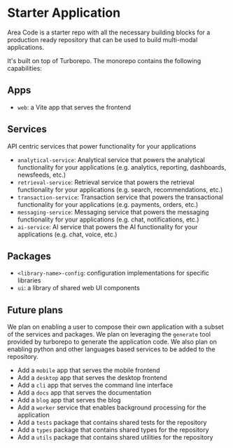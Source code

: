 # Starter Application

Area Code is a starter repo with all the necessary building blocks for a production ready repository that can be used to build multi-modal applications.

It's built on top of Turborepo. The monorepo contains the following capabilities:

## Apps
- `web`: a Vite app that serves the frontend

## Services
API centric services that power functionality for your applications
- `analytical-service`: Analytical service that powers the analytical functionality for your applications (e.g. analytics, reporting, dashboards, newsfeeds, etc.)
- `retrieval-service`: Retrieval service that powers the retrieval functionality for your applications (e.g. search, recommendations, etc.)
- `transaction-service`: Transaction service that powers the transactional functionality for your applications (e.g. payments, orders, etc.)
- `messaging-service`: Messaging service that powers the messaging functionality for your applications (e.g. chat, notifications, etc.)
- `ai-service`: AI service that powers the AI functionality for your applications (e.g. chat, voice, etc.)

## Packages
- `<library-name>-config`: configuration implementations for specific libraries
- `ui`: a library of shared web UI components

## Future plans
We plan on enabling a user to compose their own application with a subset of the services and packages. We plan on leveraging the `generate` tool provided by turborepo to generate the application code. We also plan on enabling python and other languages based services to be added to the repository.

- Add a `mobile` app that serves the mobile frontend
- Add a `desktop` app that serves the desktop frontend
- Add a `cli` app that serves the command line interface
- Add a `docs` app that serves the documentation
- Add a `blog` app that serves the blog
- Add a `worker` service that enables background processing for the application
- Add a `tests` package that contains shared tests for the repository
- Add a `types` package that contains shared types for the repository
- Add a `utils` package that contains shared utilities for the repository
